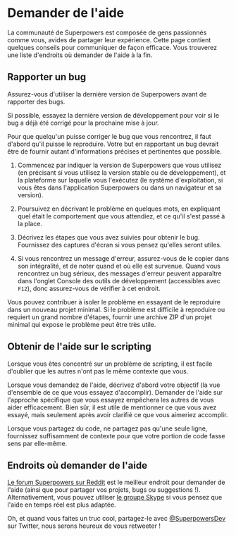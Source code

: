 # Demander de l'aide

La communauté de Superpowers est composée de gens passionnés comme vous, avides de partager leur expérience.
Cette page contient quelques conseils pour communiquer de façon efficace. Vous trouverez une liste d'endroits où demander de l'aide à la fin.

## Rapporter un bug

<div class="note">
  Assurez-vous d'utiliser la dernière version de Superpowers avant de rapporter des bugs.

  Si possible, essayez la dernière version de développement pour voir si le bug a déjà été corrigé pour la prochaine mise à jour.
</div>

Pour que quelqu'un puisse corriger le bug que vous rencontrez, il faut d'abord qu'il puisse le reproduire. Votre but en rapportant un bug devrait être de fournir autant d'informations précises et pertinentes que possible.

  1. Commencez par indiquer la version de Superpowers que vous utilisez (en précisant si vous utilisez la version stable ou de développement), et la plateforme sur laquelle vous l'exécutez (le système d'exploitation, si vous êtes dans l'application Superpowers ou dans un navigateur et sa version).

  2. Poursuivez en décrivant le problème en quelques mots, en expliquant quel était le comportement que vous attendiez, et ce qu'il s'est passé à la place.

  3. Décrivez les étapes que vous avez suivies pour obtenir le bug. Fournissez des captures d'écran si vous pensez qu'elles seront utiles.

  4. Si vous rencontrez un message d'erreur, assurez-vous de le copier dans son intégralité, et de noter quand et où elle est survenue. Quand vous rencontrez un bug sérieux, des messages d'erreur peuvent apparaître dans l'onglet Console des outils de développement (accessibles avec `F12`), donc assurez-vous de vérifier à cet endroit.

Vous pouvez contribuer à isoler le problème en essayant de le reproduire dans un nouveau projet minimal. Si le problème est difficile à reproduire ou requiert un grand nombre d'étapes, fournir une archive ZIP d'un projet minimal qui expose le problème peut être très utile.

## Obtenir de l'aide sur le scripting

Lorsque vous êtes concentré sur un problème de scripting, il est facile d'oublier que les autres n'ont pas le même contexte que vous.

Lorsque vous demandez de l'aide, décrivez d'abord votre objectif (la vue d'ensemble de ce que vous essayez d'accomplir). Demander de l'aide sur l'approche spécifique que vous essayez empêchera les autres de vous aider efficacement. Bien sûr, il est utile de mentionner ce que vous avez essayé, mais seulement après avoir clarifié ce que vous aimeriez accomplir.

Lorsque vous partagez du code, ne partagez pas qu'une seule ligne, fournissez suffisamment de contexte pour que votre portion de code fasse sens par elle-même.

## Endroits où demander de l'aide

[Le forum Superpowers sur Reddit](https://reddit.com/r/superpowers) est le meilleur endroit pour demander de l'aide (ainsi que pour partager vos projets, bugs ou suggestions !). Alternativement, vous pouvez utiliser [le groupe Skype](https://sparklinlabs.com/skype/fr) si vous pensez que l'aide en temps réel est plus adaptée.

Oh, et quand vous faites un truc cool, partagez-le avec <a href="https://twitter.com/SuperpowersDev" target="_blank">@SuperpowersDev</a> sur Twitter, nous serons heureux de vous retweeter !
